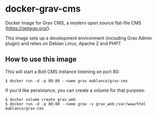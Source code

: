 # docker-grav-cms
Docker image for Grav CMS, a modern open source flat-file CMS (https://getgrav.org/).

This image sets up a development environment (including Grav Admin plugin) and relies on Debian Linux, Apache 2 and PHP7.

## How to use this image

This will start a Bolt CMS instance listening on port 80:

```
$ docker run -d -p 80:80 --name grav mablanco/grav-cms
```

If you'd like persistance, you can create a volume for that purpose:

```
$ docker volume create grav_web
$ docker run -d -p 80:80 --name grav -v grav_web:/var/www/html mablanco/grav-cms
```
